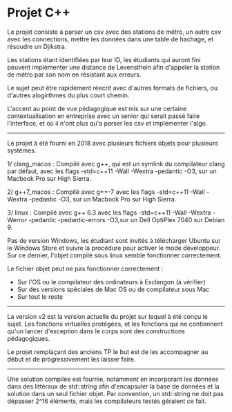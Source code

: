 # Projet C++

Le projet consiste à parser un csv avec des stations de métro, un autre csv avec les connections, mettre les données dans une table de hachage, et résoudre un Djikstra.

Les stations étant identifiées par leur ID, les étudiants qui auront fini peuvent implémenter une distance de Levensthein afin d'appeler la station de métro par son nom en résistant aux erreurs.

Le sujet peut être rapidement réecrit avec d'autres formats de fichiers, ou d'autres alogirthmes du plus court chemin.

L'accent au point de vue pédagogique est mis sur une certaine contextualisation en entreprise avec un senior qui serait passé faire l'interface, et où il n'ont plus qu'a parser les csv et implémenter l'algo.

<hr>

Le projet à été fourni en 2018 avec plusieurs fichiers objets pour plusieurs systèmes.

1/ clang_macos : Compilé avec g++, qui est un symlink du compilateur clang par défaut, avec les flags -std=c++11 -Wall -Wextra -pedantic -O3, sur un Macbook Pro sur High Sierra.

2/ g++7_macos : Compilé avec g++-7 avec les flags -std=c++11 -Wall -Wextra -pedantic -O3, sur un Macbook Pro sur High Sierra.

3/ linux : Compilé avec g++ 6.3 avec les flags -std=c++11 -Wall -Wextra -Werror -pedantic -pedantic-errors -O3,sur un Dell OptiPlex 7040 sur Debian 9.

Pas de version Windows, les étudiant sont invités à télécharger Ubuntu sur le Windows Store et suivre la procédure pour activer le mode développeur. Sur ce dernier, l'objet compilé sous linux semble fonctionner correctement.

Le fichier objet peut ne pas fonctionner correctement :
 - Sur l'OS ou le compilateur des ordinateurs à Esclangon (à vérifier)
 - Sur des versions spéciales de Mac OS ou de compilateur sous Mac
 - Sur tout le reste

<hr>

La version v2 est la version actuelle du projet sur lequel à été conçu le sujet. Les fonctions virtuelles protégées, et les fonctions qui ne contiennent qu'un lancer d'exception dans le corps sont des constructions pédagogiques.

Le projet remplaçant des anciens TP le but est de les accompagner au début et de progressivement les laisser faire.

<hr>

Une solution compilée est fournie, notamment en incorporant les données dans des littéraux de std::string afin d'encapsuler la base de données et la solution dans un seul fichier objet. Par convention, un std::string ne doit pas dépasser 2^16 éléments, mais les compilateurs testés géraient ce fait.
